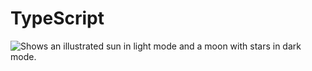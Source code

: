 # TypeScript

<picture>
  <img alt="Shows an illustrated sun in light mode and a moon with stars in dark mode." src="https://cdn.hashnode.com/res/hashnode/image/upload/v1628508546375/5cUotnuhg.png">
</picture>
